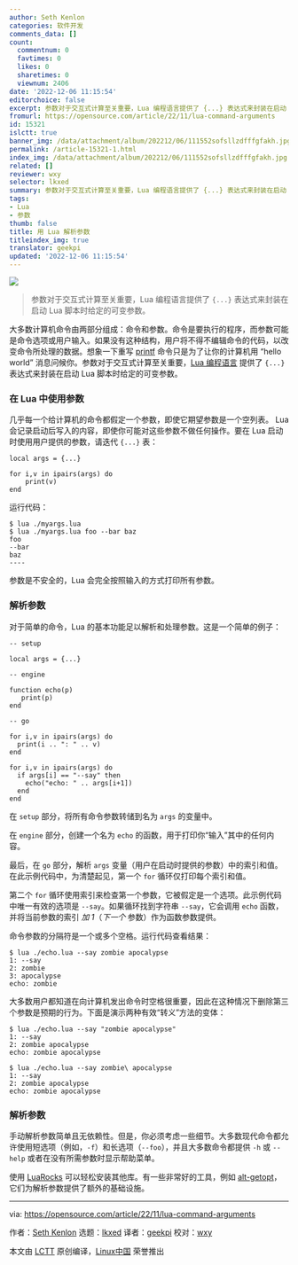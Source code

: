 ```yaml
---
author: Seth Kenlon
categories: 软件开发
comments_data: []
count:
  commentnum: 0
  favtimes: 0
  likes: 0
  sharetimes: 0
  viewnum: 2406
date: '2022-12-06 11:15:54'
editorchoice: false
excerpt: 参数对于交互式计算至关重要，Lua 编程语言提供了 {...} 表达式来封装在启动 Lua 脚本时给定的可变参数。
fromurl: https://opensource.com/article/22/11/lua-command-arguments
id: 15321
islctt: true
banner_img: /data/attachment/album/202212/06/111552sofsllzdfffgfakh.jpg
permalink: /article-15321-1.html
index_img: /data/attachment/album/202212/06/111552sofsllzdfffgfakh.jpg.thumb.jpg
related: []
reviewer: wxy
selector: lkxed
summary: 参数对于交互式计算至关重要，Lua 编程语言提供了 {...} 表达式来封装在启动 Lua 脚本时给定的可变参数。
tags:
- Lua
- 参数
thumb: false
title: 用 Lua 解析参数
titleindex_img: true
translator: geekpi
updated: '2022-12-06 11:15:54'
---
```


![](/data/attachment/album/202212/06/111552sofsllzdfffgfakh.jpg)



> 
> 参数对于交互式计算至关重要，Lua 编程语言提供了 `{...}` 表达式来封装在启动 Lua 脚本时给定的可变参数。
> 
> 
> 


大多数计算机命令由两部分组成：命令和参数。命令是要执行的程序，而参数可能是命令选项或用户输入。如果没有这种结构，用户将不得不编辑命令的代码，以改变命令所处理的数据。想象一下重写 [printf](https://opensource.com/article/20/8/printf) 命令只是为了让你的计算机用 “hello world” 消息问候你。参数对于交互式计算至关重要，[Lua 编程语言](https://opensource.com/article/22/11/lua-worth-learning) 提供了 `{...}` 表达式来封装在启动 Lua 脚本时给定的可变参数。


### 在 Lua 中使用参数


几乎每一个给计算机的命令都假定一个参数，即使它期望参数是一个空列表。 Lua 会记录启动后写入的内容，即使你可能对这些参数不做任何操作。要在 Lua 启动时使用用户提供的参数，请迭代 `{...}` 表：



```
local args = {...}

for i,v in ipairs(args) do
    print(v)
end

```

运行代码：



```
$ lua ./myargs.lua
$ lua ./myargs.lua foo --bar baz
foo
--bar
baz
----

```

参数是不安全的，Lua 会完全按照输入的方式打印所有参数。


### 解析参数


对于简单的命令，Lua 的基本功能足以解析和处理参数。这是一个简单的例子：



```
-- setup

local args = {...}

-- engine

function echo(p)
   print(p)
end

-- go

for i,v in ipairs(args) do
  print(i .. ": " .. v)
end

for i,v in ipairs(args) do
  if args[i] == "--say" then
    echo("echo: " .. args[i+1])
  end
end

```

在 `setup` 部分，将所有命令参数转储到名为 `args` 的变量中。


在 `engine` 部分，创建一个名为 `echo` 的函数，用于打印你“输入”其中的任何内容。


最后，在 `go` 部分，解析 `args` 变量（用户在启动时提供的参数）中的索引和值。在此示例代码中，为清楚起见，第一个 `for` 循环仅打印每个索引和值。


第二个 `for` 循环使用索引来检查第一个参数，它被假定是一个选项。此示例代码中唯一有效的选项是 `--say`。如果循环找到字符串 `--say`，它会调用 `echo` 函数，并将当前参数的索引 *加 1*（*下一个* 参数）作为函数参数提供。


命令参数的分隔符是一个或多个空格。运行代码查看结果：



```
$ lua ./echo.lua --say zombie apocalypse
1: --say
2: zombie
3: apocalypse
echo: zombie

```

大多数用户都知道在向计算机发出命令时空格很重要，因此在这种情况下删除第三个参数是预期的行为。下面是演示两种有效“转义”方法的变体：



```
$ lua ./echo.lua --say "zombie apocalypse"
1: --say
2: zombie apocalypse
echo: zombie apocalypse

$ lua ./echo.lua --say zombie\ apocalypse
1: --say
2: zombie apocalypse
echo: zombie apocalypse

```

### 解析参数


手动解析参数简单且无依赖性。但是，你必须考虑一些细节。大多数现代命令都允许使用短选项（例如，`-f`）和长选项（`--foo`），并且大多数命令都提供 `-h` 或 `--help` 或者在没有所需参数时显示帮助菜单。


使用 [LuaRocks](https://opensource.com/article/19/11/getting-started-luarocks) 可以轻松安装其他库。有一些非常好的工具，例如 [alt-getopt](https://opensource.com/article/21/8/parsing-commands-lua)，它们为解析参数提供了额外的基础设施。




---


via: <https://opensource.com/article/22/11/lua-command-arguments>


作者：[Seth Kenlon](https://opensource.com/users/seth) 选题：[lkxed](https://github.com/lkxed) 译者：[geekpi](https://github.com/geekpi) 校对：[wxy](https://github.com/wxy)


本文由 [LCTT](https://github.com/LCTT/TranslateProject) 原创编译，[Linux中国](https://linux.cn/) 荣誉推出